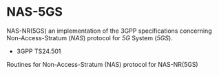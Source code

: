 # NAS-5GS

NAS-NR(5GS) an implementation of the 3GPP specifications concerning  Non-Access-Stratum (*NAS*) protocol for *5G* System (*5GS*). 

- 3GPP TS24.501



Routines for Non-Access-Stratum (NAS) protocol for NAS-NR(5GS) 

